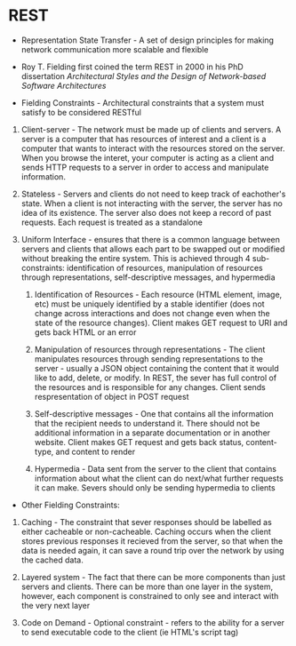 # REST

* Representation State Transfer - A set of design principles for making network communication more scalable and flexible

* Roy T. Fielding first coined the term REST in 2000 in his PhD dissertation *Architectural Styles and the Design of Network-based Software Architectures*

* Fielding Constraints - Architectural constraints that a system must satisfy to be considered RESTful 

1. Client-server - The network must be made up of clients and servers. A server is a computer that has resources of interest and a client is a computer that wants to interact with the resources stored on the server. When you browse the interet, your computer is acting as a client and sends HTTP requests to a server in order to access and manipulate information. 

2. Stateless - Servers and clients do not need to keep track of eachother's state. When a client is not interacting with the server, the server has no idea of its existence. The server also does not keep a record of past requests. Each request is treated as a standalone

3. Uniform Interface - ensures that there is a common language between servers and clients that allows each part to be swapped out or modified without breaking the entire system. This is achieved through 4 sub-constraints: identification of resources, manipulation of resources through representations, self-descriptive messages, and hypermedia

    1. Identification of Resources - Each resource (HTML element, image, etc) must be uniquely identified by a stable identifier (does not change across interactions and does not change even when the state of the resource changes). Client makes GET request to URI and gets back HTML or an error

    2. Manipulation of resources through representations - The client manipulates resources through sending representations to the server - usually a JSON object containing the content that it would like to add, delete, or modify. In REST, the sever has full control of the resources and is responsible for any changes. Client sends respresentation of object in POST request

    3. Self-descriptive messages - One that contains all the information that the recipient needs to understand it. There should not be additional information in a separate documentation or in another website. Client makes GET request and gets back status, content-type, and content to render

    4. Hypermedia - Data sent from the server to the client that contains information about what the client can do next/what further requests it can make. Severs should only be sending hypermedia to clients

* Other Fielding Constraints: 

1. Caching - The constraint that sever responses should be labelled as either cacheable or non-cacheable. Caching occurs when the client stores previous responses it recieved from the server, so that when the data is needed again, it can save a round trip over the network by using the cached data.

2. Layered system - The fact that there can be more components than just servers and clients. There can be more than one layer in the system, however, each component is constrained to only see and interact with the very next layer

3. Code on Demand - Optional constraint - refers to the ability for a server to send executable code to the client (ie HTML's script tag)
